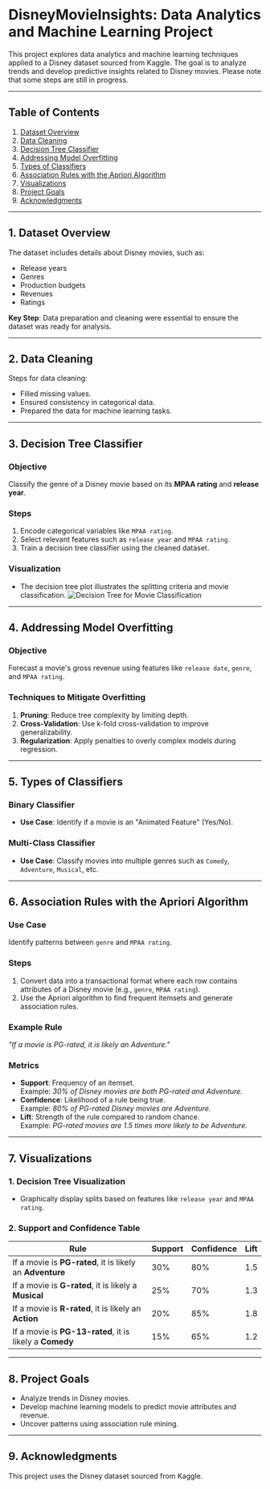 
# **DisneyMovieInsights: Data Analytics and Machine Learning Project**

This project explores data analytics and machine learning techniques applied to a Disney dataset sourced from Kaggle. The goal is to analyze trends and develop predictive insights related to Disney movies. Please note that some steps are still in progress.

---

## **Table of Contents**

1. [Dataset Overview](#dataset-overview)  
2. [Data Cleaning](#data-cleaning)  
3. [Decision Tree Classifier](#decision-tree-classifier)  
4. [Addressing Model Overfitting](#addressing-model-overfitting)  
5. [Types of Classifiers](#types-of-classifiers)  
6. [Association Rules with the Apriori Algorithm](#association-rules-with-the-apriori-algorithm)  
7. [Visualizations](#visualizations)  
8. [Project Goals](#project-goals)  
9. [Acknowledgments](#acknowledgments)  

---

## **1. Dataset Overview**

The dataset includes details about Disney movies, such as:
- Release years  
- Genres  
- Production budgets  
- Revenues  
- Ratings  

**Key Step**: Data preparation and cleaning were essential to ensure the dataset was ready for analysis.

---

## **2. Data Cleaning**

Steps for data cleaning:
- Filled missing values.  
- Ensured consistency in categorical data.  
- Prepared the data for machine learning tasks.

---

## **3. Decision Tree Classifier**

### **Objective**  
Classify the genre of a Disney movie based on its **MPAA rating** and **release year**.

### **Steps**
1. Encode categorical variables like `MPAA rating`.  
2. Select relevant features such as `release year` and `MPAA rating`.  
3. Train a decision tree classifier using the cleaned dataset.  

### **Visualization**  
- The decision tree plot illustrates the splitting criteria and movie classification.
![Decision Tree for Movie Classification](https://i.imgur.com/1cMcZpT.jpg)

---

## **4. Addressing Model Overfitting**

### **Objective**  
Forecast a movie's gross revenue using features like `release date`, `genre`, and `MPAA rating`.

### **Techniques to Mitigate Overfitting**
1. **Pruning**: Reduce tree complexity by limiting depth.  
2. **Cross-Validation**: Use k-fold cross-validation to improve generalizability.  
3. **Regularization**: Apply penalties to overly complex models during regression.  

---

## **5. Types of Classifiers**

### **Binary Classifier**  
- **Use Case**: Identify if a movie is an "Animated Feature" (Yes/No).

### **Multi-Class Classifier**  
- **Use Case**: Classify movies into multiple genres such as `Comedy`, `Adventure`, `Musical`, etc.

---

## **6. Association Rules with the Apriori Algorithm**

### **Use Case**  
Identify patterns between `genre` and `MPAA rating`.

### **Steps**
1. Convert data into a transactional format where each row contains attributes of a Disney movie (e.g., `genre`, `MPAA rating`).  
2. Use the Apriori algorithm to find frequent itemsets and generate association rules.  

### **Example Rule**  
*"If a movie is PG-rated, it is likely an Adventure."*

### **Metrics**
- **Support**: Frequency of an itemset.  
  Example: *30% of Disney movies are both PG-rated and Adventure.*  
- **Confidence**: Likelihood of a rule being true.  
  Example: *80% of PG-rated Disney movies are Adventure.*  
- **Lift**: Strength of the rule compared to random chance.  
  Example: *PG-rated movies are 1.5 times more likely to be Adventure.*  

---

## **7. Visualizations**

### **1. Decision Tree Visualization**  
- Graphically display splits based on features like `release year` and `MPAA rating`.

### **2. Support and Confidence Table**  

| **Rule**                                      | **Support** | **Confidence** | **Lift** |
|-----------------------------------------------|-------------|----------------|----------|
| If a movie is **PG-rated**, it is likely an **Adventure** | 30%         | 80%           | 1.5      |
| If a movie is **G-rated**, it is likely a **Musical**       | 25%         | 70%           | 1.3      |
| If a movie is **R-rated**, it is likely an **Action**       | 20%         | 85%           | 1.8      |
| If a movie is **PG-13-rated**, it is likely a **Comedy**    | 15%         | 65%           | 1.2      |

---

## **8. Project Goals**

- Analyze trends in Disney movies.  
- Develop machine learning models to predict movie attributes and revenue.  
- Uncover patterns using association rule mining.

---

## **9. Acknowledgments**

This project uses the Disney dataset sourced from Kaggle.

